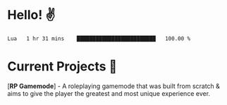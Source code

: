 # Hello! ✌️

<!--START_SECTION:waka-->
```text
Lua   1 hr 31 mins    █████████████████████████   100.00 % 
```
<!--END_SECTION:waka-->

# Current Projects 🎨
[**RP Gamemode**] - A roleplaying gamemode that was built from scratch & aims to give the player the greatest and most unique experience ever.
